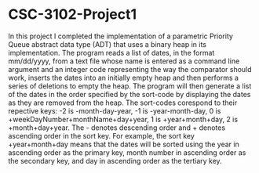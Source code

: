 # CSC-3102-Project1
In this project I completed the implementation of a parametric Priority Queue abstract data type (ADT) that uses a binary heap in its implementation. The program reads a list of dates, in the format mm/dd/yyyy, from a text file whose name is entered as a command line argument and an integer code representing the way the comparator should work, inserts the dates into an initially empty heap and then performs a series of deletions to empty the heap. The program will then generate a list of the dates in the order specified by the sort-code by displaying the dates as they are removed from the heap. The sort-codes corespond to their repective keys: -2 is -month-day-year, -1 is -year-month-day, 0 is +weekDayNumber+monthName+day+year, 1 is +year+month+day, 2 is +month+day+year. The - denotes descending order and + denotes ascending order in the sort key. For example, the sort key +year+month+day means that the dates will be sorted using the year in ascending order as the primary key, month number in ascending order as the secondary key, and day in ascending order as the tertiary key.
